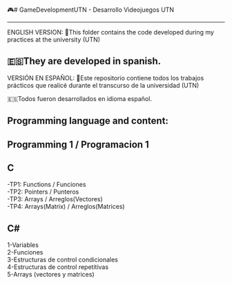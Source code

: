 🎮# GameDevelopmentUTN - Desarrollo Videojuegos UTN
__________________
ENGLISH VERSION:
📂This folder contains the code developed during my practices at the university (UTN)

🇪🇸They are developed in spanish.
---------------------------------
VERSIÓN EN ESPAÑOL:
📂Este repositorio contiene todos los trabajos prácticos que realicé durante el transcurso de la universidad (UTN)

🇪🇸Todos fueron desarrollados en idioma español.

Programming language and content:
---------------------------------

Programming 1 / Programacion 1
-------------------------------
C
--
-TP1: Functions / Funciones  
-TP2: Pointers / Punteros  
-TP3: Arrays  / Arreglos(Vectores)  
-TP4: Arrays(Matrix) / Arreglos(Matrices)  

C#
--
1-Variables  
2-Funciones  
3-Estructuras de control condicionales  
4-Estructuras de control repetitivas  
5-Arrays (vectores y matrices)  
